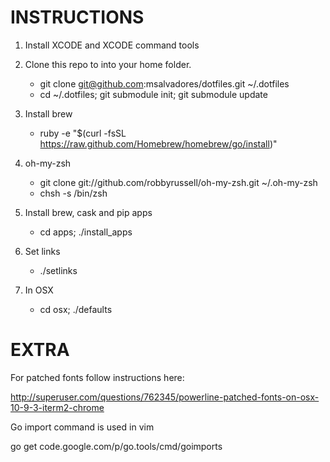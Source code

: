 # INSTRUCTIONS

1. Install XCODE and XCODE command tools

2. Clone this repo to into your home folder.
    - git clone git@github.com:msalvadores/dotfiles.git ~/.dotfiles
    - cd ~/.dotfiles; git submodule init; git submodule update

3. Install brew
    - ruby -e "$(curl -fsSL https://raw.github.com/Homebrew/homebrew/go/install)"

4. oh-my-zsh
    - git clone git://github.com/robbyrussell/oh-my-zsh.git ~/.oh-my-zsh
    - chsh -s /bin/zsh

5. Install brew, cask and pip apps
    - cd apps; ./install\_apps

6. Set links
    - ./setlinks

7. In OSX
    - cd osx; ./defaults

# EXTRA

For patched fonts follow instructions here:

http://superuser.com/questions/762345/powerline-patched-fonts-on-osx-10-9-3-iterm2-chrome

Go import command is used in vim

go get code.google.com/p/go.tools/cmd/goimports
